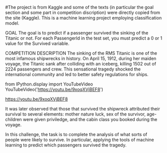 
#The project is from Kaggle and some of the texts (in particular the goal section and some part in competition discription) were directly copied from the site (Kaggle). This is a machine learning project employing classification model.


GOAL
The goal is to predict if a passenger survived the sinking of the Titanic or not. 
For each PassengerId in the test set, you must predict a 0 or 1 value for the Survived variable.


COMPETITION DESCRIPTION
The sinking of the RMS Titanic is one of the most infamous shipwrecks in history.  On April 15, 1912, during her maiden voyage, the Titanic sank after colliding with an iceberg, killing 1502 out of 2224 passengers and crew. This sensational tragedy shocked the international community and led to better safety regulations for ships.

from IPython.display import YouTubeVideo
YouTubeVideo('https://youtu.be/9xoqXVjBEF8')

https://youtu.be/9xoqXVjBEF8

It was later observed that those that survived the shipwreck attributed their survival to several elements: mother nature luck, sex of the survivor, age- children were given priviledge, and the cabin class you booked during the voyage. 

In this challenge, the task is to complete the analysis of what sorts of people were likely to survive. In particular, applying the tools of machine learning to predict which passengers survived the tragedy.
